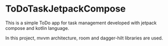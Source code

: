 # ToDoTaskJetpackCompose

This is a simple ToDo app for task management developed with jetpack compose and kotlin language.

In this project, mvvm architecture, room and dagger-hilt libraries are used. 


